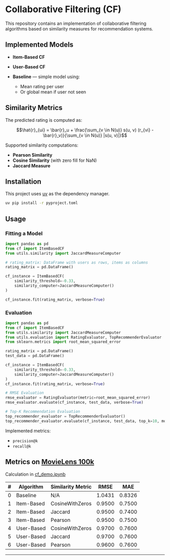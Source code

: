 # Collaborative Filtering (CF)

This repository contains an implementation of collaborative filtering algorithms based on similarity measures for recommendation systems.

## Implemented Models

* **Item-Based CF**
* **User-Based CF**
* **Baseline** — simple model using:

  * Mean rating per user
  * Or global mean if user not seen

## Similarity Metrics

The predicted rating is computed as:
```math
\hat{r}_{ui} = \bar{r}_u + \frac{\sum_{v \in N(u)} s(u, v) (r_{vi} - \bar{r}_v)}{\sum_{v \in N(u)} |s(u, v)|}
```
Supported similarity computations:

* **Pearson Similarity**
* **Cosine Similarity** (with zero fill for NaN)
* **Jaccard Measure**

## Installation

This project uses [uv](https://github.com/astral-sh/uv) as the dependency manager.
```bash
uv pip install -r pyproject.toml
```

## Usage

### Fitting a Model

```python
import pandas as pd
from cf import ItemBasedCF
from utils.similarity import JaccardMeasureComputer

# rating_matrix: DataFrame with users as rows, items as columns
rating_matrix = pd.DataFrame()

cf_instance = ItemBasedCF(
    similarity_threshold=-0.33,
    similarity_computer=JaccardMeasureComputer()
)

cf_instance.fit(rating_matrix, verbose=True)
```

### Evaluation

```python
import pandas as pd
from cf import ItemBasedCF
from utils.similarity import JaccardMeasureComputer
from utils.evaluation import RatingEvaluator, TopRecommenderEvaluator
from sklearn.metrics import root_mean_squared_error

rating_matrix = pd.DataFrame()
test_data = pd.DataFrame()

cf_instance = ItemBasedCF(
    similarity_threshold=-0.33,
    similarity_computer=JaccardMeasureComputer()
)
cf_instance.fit(rating_matrix, verbose=True)

# RMSE Evaluation
rmse_evaluator = RatingEvaluator(metric=root_mean_squared_error)
rmse_evaluator.evaluate(cf_instance, test_data, verbose=True)

# Top-K Recommendation Evaluation
top_recommender_evaluator = TopRecommenderEvaluator()
top_recommender_evaluator.evaluate(cf_instance, test_data, top_k=10, mode='precision')
```

Implemented metrics:

* `precision@k`
* `recall@k`

## Metrics on [MovieLens 100k](https://www.kaggle.com/datasets/prajitdatta/movielens-100k-dataset)

Calculation in [cf_demo.ipynb](notebooks/cf_demo.ipynb)

| # | Algorithm  | Similarity Metric | RMSE   | MAE    |
| - | ---------- | ----------------- | ------ | ------ |
| 0 | Baseline   | N/A               | 1.0431 | 0.8326 |
| 1 | Item-Based | CosineWithZeros   | 0.9500 | 0.7500 |
| 2 | Item-Based | Jaccard           | 0.9500 | 0.7400 |
| 3 | Item-Based | Pearson           | 0.9500 | 0.7500 |
| 4 | User-Based | CosineWithZeros   | 0.9700 | 0.7600 |
| 5 | User-Based | Jaccard           | 0.9700 | 0.7600 |
| 6 | User-Based | Pearson           | 0.9600 | 0.7600 |

---


